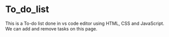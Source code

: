# To_do_list
This is a To-do list done in vs code editor using HTML, CSS and JavaScript. We can add and remove tasks on this page.
